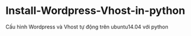 # Install-Wordpress-Vhost-in-python
Cấu hình Wordpress và Vhost tự động trên ubuntu14.04 với python
